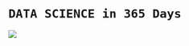 # `DATA SCIENCE in 365 Days`

![](https://qph.fs.quoracdn.net/main-qimg-8f136ca872d80f96826c5b1502291b60)


